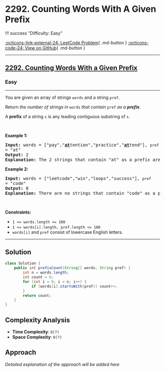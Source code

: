 # 2292. Counting Words With A Given Prefix

!!! success "Difficulty: Easy"

[:octicons-link-external-24: LeetCode Problem](https://leetcode.com/problems/counting-words-with-a-given-prefix/){ .md-button }
[:octicons-code-24: View on GitHub](https://github.com/RAJ8664/Leetcode/tree/master/2292-counting-words-with-a-given-prefix){ .md-button }

---

<h2><a href="https://leetcode.com/problems/counting-words-with-a-given-prefix">2292. Counting Words With a Given Prefix</a></h2><h3>Easy</h3><hr><p>You are given an array of strings <code>words</code> and a string <code>pref</code>.</p>

<p>Return <em>the number of strings in </em><code>words</code><em> that contain </em><code>pref</code><em> as a <strong>prefix</strong></em>.</p>

<p>A <strong>prefix</strong> of a string <code>s</code> is any leading contiguous substring of <code>s</code>.</p>

<p>&nbsp;</p>
<p><strong class="example">Example 1:</strong></p>

<pre>
<strong>Input:</strong> words = [&quot;pay&quot;,&quot;<strong><u>at</u></strong>tention&quot;,&quot;practice&quot;,&quot;<u><strong>at</strong></u>tend&quot;], <code>pref </code>= &quot;at&quot;
<strong>Output:</strong> 2
<strong>Explanation:</strong> The 2 strings that contain &quot;at&quot; as a prefix are: &quot;<u><strong>at</strong></u>tention&quot; and &quot;<u><strong>at</strong></u>tend&quot;.
</pre>

<p><strong class="example">Example 2:</strong></p>

<pre>
<strong>Input:</strong> words = [&quot;leetcode&quot;,&quot;win&quot;,&quot;loops&quot;,&quot;success&quot;], <code>pref </code>= &quot;code&quot;
<strong>Output:</strong> 0
<strong>Explanation:</strong> There are no strings that contain &quot;code&quot; as a prefix.
</pre>

<p>&nbsp;</p>
<p><strong>Constraints:</strong></p>

<ul>
	<li><code>1 &lt;= words.length &lt;= 100</code></li>
	<li><code>1 &lt;= words[i].length, pref.length &lt;= 100</code></li>
	<li><code>words[i]</code> and <code>pref</code> consist of lowercase English letters.</li>
</ul>


---

## Solution

```java
class Solution {
    public int prefixCount(String[] words, String pref) {
        int n = words.length;
        int count = 0;
        for (int i = 0; i < n; i++) {
            if (words[i].startsWith(pref)) count++;
        }
        return count;
    }
}
```

## Complexity Analysis

- **Time Complexity**: `O(?)`
- **Space Complexity**: `O(?)`

## Approach

*Detailed explanation of the approach will be added here*


